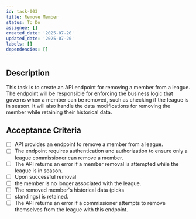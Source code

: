```yaml
---
id: task-003
title: Remove Member
status: To Do
assignee: []
created_date: '2025-07-20'
updated_date: '2025-07-20'
labels: []
dependencies: []
---
```


## Description

This task is to create an API endpoint for removing a member from a league. The endpoint will be responsible for enforcing the business logic that governs when a member can be removed, such as checking if the league is in season. It will also handle the data modifications for removing the member while retaining their historical data.
## Acceptance Criteria

- [ ] API provides an endpoint to remove a member from a league.
- [ ] The endpoint requires authentication and authorization to ensure only a league commissioner can remove a member.
- [ ] The API returns an error if a member removal is attempted while the league is in season.
- [ ] Upon successful removal
- [ ] the member is no longer associated with the league.
- [ ] The removed member's historical data (picks
- [ ] standings) is retained.
- [ ] The API returns an error if a commissioner attempts to remove themselves from the league with this endpoint.
